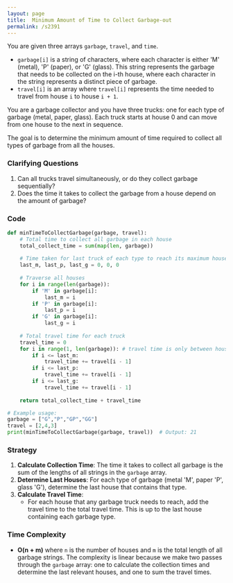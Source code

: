 ```yaml
---
layout: page
title:  Minimum Amount of Time to Collect Garbage-out
permalink: /s2391
---
```


You are given three arrays `garbage`, `travel`, and `time`.

- `garbage[i]` is a string of characters, where each character is either 'M' (metal), 'P' (paper), or 'G' (glass). This string represents the garbage that needs to be collected on the i-th house, where each character in the string represents a distinct piece of garbage.
- `travel[i]` is an array where `travel[i]` represents the time needed to travel from house `i` to house `i + 1`.

You are a garbage collector and you have three trucks: one for each type of garbage (metal, paper, glass). Each truck starts at house 0 and can move from one house to the next in sequence.

The goal is to determine the minimum amount of time required to collect all types of garbage from all the houses.

### Clarifying Questions

1. Can all trucks travel simultaneously, or do they collect garbage sequentially?
2. Does the time it takes to collect the garbage from a house depend on the amount of garbage?

### Code

```python
def minTimeToCollectGarbage(garbage, travel):
    # Total time to collect all garbage in each house
    total_collect_time = sum(map(len, garbage))
    
    # Time taken for last truck of each type to reach its maximum house
    last_m, last_p, last_g = 0, 0, 0
    
    # Traverse all houses
    for i in range(len(garbage)):
        if 'M' in garbage[i]:
            last_m = i
        if 'P' in garbage[i]:
            last_p = i
        if 'G' in garbage[i]:
            last_g = i
    
    # Total travel time for each truck
    travel_time = 0
    for i in range(1, len(garbage)): # travel time is only between house 1 to n-1
        if i <= last_m:
            travel_time += travel[i - 1]
        if i <= last_p:
            travel_time += travel[i - 1]
        if i <= last_g:
            travel_time += travel[i - 1]
    
    return total_collect_time + travel_time

# Example usage:
garbage = ["G","P","GP","GG"]
travel = [2,4,3]
print(minTimeToCollectGarbage(garbage, travel))  # Output: 21
```

### Strategy

1. **Calculate Collection Time**: The time it takes to collect all garbage is the sum of the lengths of all strings in the `garbage` array.
2. **Determine Last Houses**: For each type of garbage (metal 'M', paper 'P', glass 'G'), determine the last house that contains that type.
3. **Calculate Travel Time**: 
   - For each house that any garbage truck needs to reach, add the travel time to the total travel time. This is up to the last house containing each garbage type.
   
### Time Complexity

- **O(n + m)** where `n` is the number of houses and `m` is the total length of all garbage strings. The complexity is linear because we make two passes through the `garbage` array: one to calculate the collection times and determine the last relevant houses, and one to sum the travel times.